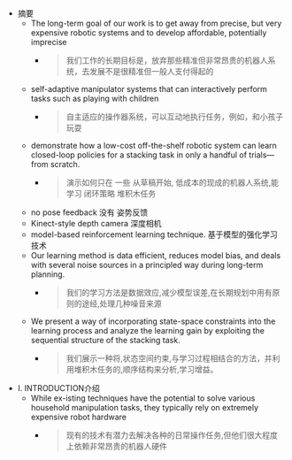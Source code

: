 ##

- 摘要
    - The long-term goal of our work is to get away from precise, but very expensive robotic systems and to develop affordable, potentially imprecise
        - > 我们工作的长期目标是，放弃那些精准但非常昂贵的机器人系统，去发展不是很精准但一般人支付得起的
    - self-adaptive manipulator systems that can interactively perform tasks such as playing with children
        - > 自主适应的操作器系统，可以互动地执行任务，例如，和小孩子玩耍
     - demonstrate how a low-cost off-the-shelf robotic system can learn closed-loop policies for a stacking task in only a handful of trials—from scratch. 
        - >演示如何只在 一些 从草稿开始, 低成本的现成的机器人系统,能学习 闭环策略 堆积木任务 
     - no pose feedback 没有 姿势反馈  
     - Kinect-style depth camera 深度相机
     - model-based reinforcement learning technique. 基于模型的强化学习技术
     - Our learning method is data efficient, reduces model bias, and deals with several noise sources in a principled way during long-term planning.
        - >我们的学习方法是数据效应,减少模型误差,在长期规划中用有原则的途经,处理几种噪音来源
     - We present a way of incorporating state-space constraints into the learning process and analyze the learning gain by exploiting the sequential structure of the stacking task.
        - >我们展示一种将,状态空间约束,与学习过程相结合的方法，并利用堆积木任务的,顺序结构来分析,学习增益。
- I. INTRODUCTION介绍
    -  While ex-isting techniques have the potential to solve various household manipulation tasks, they typically rely on extremely expensive robot hardware
        - > 现有的技术有潜力去解决各种的日常操作任务,但他们很大程度上依赖非常昂贵的机器人硬件
        